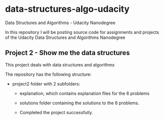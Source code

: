 # data-structures-algo-udacity
Data Structures and Algorithms - Udacity Nanodegree

In this repository I will be posting source code for assignments and projects of the Udacity Data Structures and Algorithms Nanodegree

## Project 2 - Show me the data structures

This project deals with data structures and algorithms

The repository has the following structure:

- project2 folder with 2 subfolders:
  - explanation, which contains explanation files for the 6 problems
  - solutions folder containing the solutions to the 6 problems.

  - Completed the project successfully.